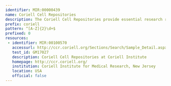```yaml
---
identifier: MIR:00000439
name: Coriell Cell Repositories
description: The Coriell Cell Repositories provide essential research reagents to the scientific community by establishing, verifying, maintaining, and distributing cell cultures and DNA derived from cell cultures. These collections, supported by funds from the National Institutes of Health (NIH) and several foundations, are extensively utilized by research scientists around the world.
prefix: coriell
pattern: ^[A-Z]{2}\d+$
prefixed: 0
resources:
 - identifier: MIR:00100570
   accessurl: http://ccr.coriell.org/Sections/Search/Sample_Detail.aspx?Ref=${id}
   test_id: GM17027
   description: Coriell Cell Repositories at Coriell Institute
   homepage: http://ccr.coriell.org/
   institution: Coriell Institute for Medical Research, New Jersey
   location: USA
   official: false
---
```

